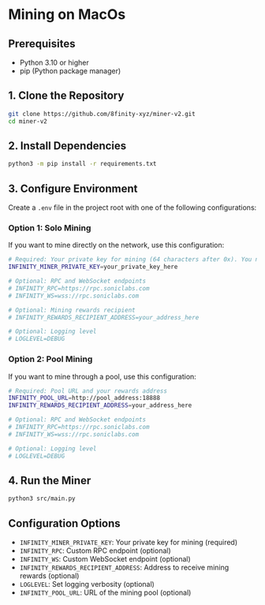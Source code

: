 # Mining on MacOs

## Prerequisites
- Python 3.10 or higher
- pip (Python package manager)

## 1. **Clone the Repository**
   ```bash
   git clone https://github.com/8finity-xyz/miner-v2.git
   cd miner-v2
   ```

## 2. **Install Dependencies**
   ```bash
   python3 -m pip install -r requirements.txt
   ```

## 3. **Configure Environment**
   Create a `.env` file in the project root with one of the following configurations:

   ### Option 1: Solo Mining
   If you want to mine directly on the network, use this configuration:
   ```bash
   # Required: Your private key for mining (64 characters after 0x). You need to have some Sonic (S) balance to start mining.
   INFINITY_MINER_PRIVATE_KEY=your_private_key_here

   # Optional: RPC and WebSocket endpoints
   # INFINITY_RPC=https://rpc.soniclabs.com
   # INFINITY_WS=wss://rpc.soniclabs.com

   # Optional: Mining rewards recipient
   # INFINITY_REWARDS_RECIPIENT_ADDRESS=your_address_here

   # Optional: Logging level
   # LOGLEVEL=DEBUG
   ```

   ### Option 2: Pool Mining
   If you want to mine through a pool, use this configuration:
   ```bash
   # Required: Pool URL and your rewards address
   INFINITY_POOL_URL=http://pool_address:18888
   INFINITY_REWARDS_RECIPIENT_ADDRESS=your_address_here

   # Optional: RPC and WebSocket endpoints
   # INFINITY_RPC=https://rpc.soniclabs.com
   # INFINITY_WS=wss://rpc.soniclabs.com

   # Optional: Logging level
   # LOGLEVEL=DEBUG
   ```

## 4. **Run the Miner**
   ```bash
   python3 src/main.py
   ```

## Configuration Options

- `INFINITY_MINER_PRIVATE_KEY`: Your private key for mining (required)
- `INFINITY_RPC`: Custom RPC endpoint (optional)
- `INFINITY_WS`: Custom WebSocket endpoint (optional)
- `INFINITY_REWARDS_RECIPIENT_ADDRESS`: Address to receive mining rewards (optional)
- `LOGLEVEL`: Set logging verbosity (optional)
- `INFINITY_POOL_URL`: URL of the mining pool (optional)